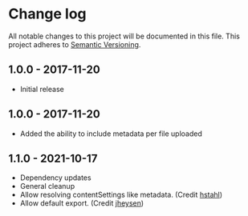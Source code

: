 # Change log

All notable changes to this project will be documented in this file.
This project adheres to [Semantic Versioning](http://semver.org/).

## 1.0.0 - 2017-11-20

- Initial release

## 1.0.0 - 2017-11-20

- Added the ability to include metadata per file uploaded

## 1.1.0 - 2021-10-17

- Dependency updates
- General cleanup
- Allow resolving contentSettings like metadata. (Credit [hstahl](https://github.com/hstahl))
- Allow default export. (Credit [jheysen](https://github.com/jheysen))
